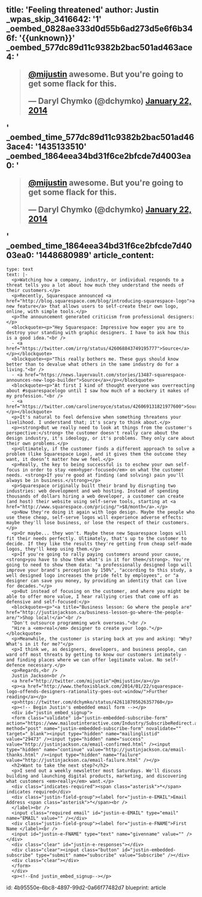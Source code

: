 title: 'Feeling threatened'
author: Justin
_wpas_skip_3416642: '1'
_oembed_0828ae333d0d55b6ad273d5e6f6b346f: '{{unknown}}'
_oembed_577dc89d11c9382b2bac501ad463ace4: '<blockquote class="twitter-tweet" width="550"><p lang="en" dir="ltr"><a href="https://twitter.com/mijustin">@mijustin</a> awesome. But you&#39;re going to get some flack for this.</p>&mdash; Daryl Chymko (@dchymko) <a href="https://twitter.com/dchymko/status/426118705626357760">January 22, 2014</a></blockquote><script async src="//platform.twitter.com/widgets.js" charset="utf-8"></script>'
_oembed_time_577dc89d11c9382b2bac501ad463ace4: '1435133510'
_oembed_1864eea34bd31f6ce2bfcde7d4003ea0: '<blockquote class="twitter-tweet" width="550"><p lang="en" dir="ltr"><a href="https://twitter.com/mijustin">@mijustin</a> awesome. But you&#39;re going to get some flack for this.</p>&mdash; Daryl Chymko (@dchymko) <a href="https://twitter.com/dchymko/status/426118705626357760">January 22, 2014</a></blockquote><script async src="//platform.twitter.com/widgets.js" charset="utf-8"></script>'
_oembed_time_1864eea34bd31f6ce2bfcde7d4003ea0: '1448680989'
article_content:
  -
    type: text
    text: |-
      <p>Watching how a company, industry, or individual responds to a threat tells you a lot about how much they understand the needs of their customers.</p>
      <p>Recently, Squarespace announced <a href="http://blog.squarespace.com/blog/introducing-squarespace-logo">a new feature</a> that allows users to self-create their own logo, online, with simple tools.</p>
      <p>The announcement generated criticism from professional designers:</p>
      <blockquote><p>"Hey Squarespace: Impressive how eager you are to destroy your standing with graphic designers. I have to ask how this is a good idea."<br />
      - <a href="https://twitter.com/irrg/status/426068843749195777">Source</a></p></blockquote>
      <blockquote><p>"This really bothers me. These guys should know better than to devalue what others in the same industry do for a living."<br />
      - <a href="https://news.layervault.com/stories/13487-squarespace-announces-new-logo-builder">Source</a></p></blockquote>
      <blockquote><p>"At first I kind of thought everyone was overreacting about #squarespacelogo until I saw how much of a mockery it makes of my profession."<br />
      - <a href="https://twitter.com/carolineroyce/status/426069131821977600">Source</a></p></blockquote>
      <p>It's natural to feel defensive when something threatens your livelihood. I understand that; it's scary to think about.</p>
      <p><strong>But we really need to look at things from the customer's perspective:</strong> the customer doesn't really care about the design industry, it's ideology, or it's problems. They only care about their own problems.</p>
      <p>Ultimately, if the customer finds a different approach to solve a problem (like Squarespace Logo), and it gives them the outcome they want, it doesn’t matter how we feel.</p>
      <p>Really, the key to being successful is to eschew your own self-focus in order to stay <em>hyper-focused</em> on what the customer needs. <strong>If you're good at finding (and solving) pain you'll always be in business.</strong></p>
      <p>Squarespace originally built their brand by disrupting two industries: web development and web hosting. Instead of spending thousands of dollars hiring a web developer, a customer can create (and host) their website using self-serve tools, starting at <a href="http://www.squarespace.com/pricing/">$8/month</a>.</p>
      <p>Now they're doing it again with logo design. Maybe the people who use these cheap, self-serve logos will experience adverse effects: maybe they'll lose business, or lose the respect of their customers.</p>
      <p>Or maybe... they won't. Maybe these new Squarespace logos will fit their needs perfectly. Ultimately, that's up to the customer to decide. If they like the results they're getting from cheap self-made logos, they'll keep using them.</p>
      <p>If you're going to rally paying customers around your cause, <strong>you have to show them what's in it for them</strong>. You're going to need to show them data: "a professionally designed logo will improve your brand's perception by 150%", "according to this study, a well designed logo increases the pride felt by employees", or "a designer can save you money, by providing an identity that can live for decades."</p>
      <p>But instead of focusing on the customer, and where you might be able to offer more value, I hear rallying cries that come off as defensive and self-focused:</p>
      <blockquote><p>"<a title="Business lesson: Go where the people are" href="http://justinjackson.ca/business-lesson-go-where-the-people-are/">Shop local!</a>"<br />
      "Don't outsource programming work overseas."<br />
      "Hire a <em>real</em> designer to create your logo."</p></blockquote>
      <p>Meanwhile, the customer is staring back at you and asking: "Why? What's in it for me?"</p>
      <p>I think we, as designers, developers, and business people, can ward off most threats by getting to know our customers intimately - and finding places where we can offer legitimate value. No self-defence necessary.</p>
      <p>Regards,<br />
      Justin Jackson<br />
      <a href="http://twitter.com/mijustin">@mijustin</a></p>
      <p><a href="http://www.thefoxisblack.com/2014/01/22/squarespace-logo-offends-designers-rationality-goes-out-window/">Further reading</a></p>
      <p>https://twitter.com/dchymko/status/426118705626357760</p>
      <p><!-- Begin Justin's embedded email form --></p>
      <div id="justin_embed_signup">
      <form class="validate" id="justin-embedded-subscribe-form" action="https://www.mailoutinteractive.com/Industry/SubscribeRedirect.aspx" method="post" name="justin-embedded-subscribe-form" novalidate="" target="_blank"><input type="hidden" name="mailinglistid" value="29473" /><input type="hidden" name="success" value="http://justinjackson.ca/email-confirmed.html" /><input type="hidden" name="continue" value="http://justinjackson.ca/email-thanks.html" /><input type="hidden" name="failure" value="http://justinjackson.ca/email-failure.html" /></p>
      <h2>Want to take the next step?</h2>
      <p>I send out a weekly newsletter most Saturdays. We'll discuss building and launching digital products, marketing, and discovering what customers <em>really</em> want.</p>
      <div class="indicates-required"><span class="asterisk">*</span> indicates required</div>
      <div class="justin-field-group"><label for="justin-e-EMAIL">Email Address <span class="asterisk">*</span><br />
      </label><br />
      <input class="required email" id="justin-e-EMAIL" type="email" name="EMAIL" value="" /></div>
      <div class="justin-field-group"><label for="justin-e-FNAME">First Name </label><br />
      <input id="justin-e-FNAME" type="text" name="givenname" value="" /></div>
      <div class="clear" id="justin-e-responses"></div>
      <div class="clear"><input class="button" id="justin-embedded-subscribe" type="submit" name="subscribe" value="Subscribe" /></div>
      <div class="clear"></div>
      </form>
      </div>
      <p><!--End justin_embed_signup--></p>
id: 4b95550e-6bc8-4897-99d2-0a66f77482d7
blueprint: article
